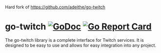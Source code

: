 Hard fork of https://github.com/adeithe/go-twitch

# go-twitch [![GoDoc](https://godoc.org/github.com/Adeithe/go-twitch?status.svg)](https://godoc.org/github.com/Adeithe/go-twitch) [![Go Report Card](https://goreportcard.com/badge/github.com/Adeithe/go-twitch)](https://goreportcard.com/report/github.com/Adeithe/go-twitch)

The go-twitch library is a complete interface for Twitch services. It is designed to be easy to use and allows for easy integration into any project.
